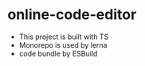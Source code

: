 # online-code-editor

- This project is built with TS
- Monorepo is used by lerna
- code bundle by ESBuild
